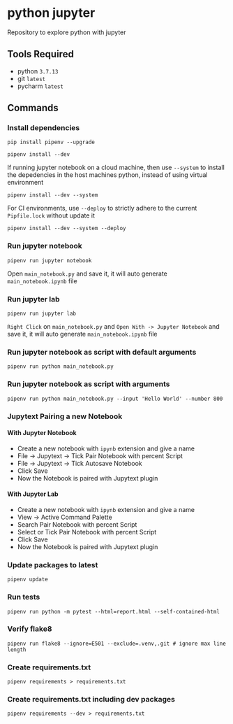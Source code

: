 # python jupyter

Repository to explore python with jupyter 

## Tools Required

* python `3.7.13`
* git `latest`
* pycharm `latest`

## Commands

### Install dependencies

    pip install pipenv --upgrade

    pipenv install --dev

If running jupyter notebook on a cloud machine, then use `--system` to install the depedencies in the host machines python, instead of using virtual environment

    pipenv install --dev --system

For CI environments, use `--deploy` to strictly adhere to the current `Pipfile.lock` without update it

    pipenv install --dev --system --deploy

### Run jupyter notebook

    pipenv run jupyter notebook

Open `main_notebook.py` and save it, it will auto generate `main_notebook.ipynb` file

### Run jupyter lab

    pipenv run jupyter lab

`Right Click` on `main_notebook.py` and `Open With -> Jupyter Notebook` and save it, it will auto generate `main_notebook.ipynb` file

### Run jupyter notebook as script with default arguments

    pipenv run python main_notebook.py

### Run jupyter notebook as script with arguments

    pipenv run python main_notebook.py --input 'Hello World' --number 800

### Jupytext Pairing a new Notebook

#### With Jupyter Notebook

* Create a new notebook with `ipynb` extension and give a name
* File -> Jupytext -> Tick Pair Notebook with percent Script
* File -> Jupytext -> Tick Autosave Notebook
* Click Save
* Now the Notebook is paired with Jupytext plugin

#### With Jupyter Lab

* Create a new notebook with `ipynb` extension and give a name
* View -> Active Command Palette
* Search Pair Notebook with percent Script
* Select or Tick Pair Notebook with percent Script
* Click Save
* Now the Notebook is paired with Jupytext plugin

### Update packages to latest

    pipenv update
    
### Run tests

    pipenv run python -m pytest --html=report.html --self-contained-html
    
### Verify flake8

    pipenv run flake8 --ignore=E501 --exclude=.venv,.git # ignore max line length
    
### Create requirements.txt

    pipenv requirements > requirements.txt 

### Create requirements.txt including dev packages

    pipenv requirements --dev > requirements.txt
